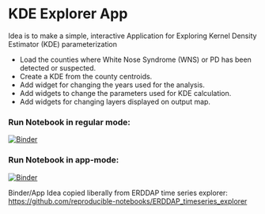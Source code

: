 # KDE Explorer App


Idea is to make a simple, interactive Application for Exploring Kernel Density Estimator (KDE) parameterization

- Load the counties where White Nose Syndrome (WNS) or PD has been detected or suspected.
- Create a KDE from the county centroids.
- Add widget for changing the years used for the analysis.
- Add widgets to change the parameters used for KDE calculation.
- Add widgets for changing layers displayed on output map.


### Run Notebook in regular mode:
[![Binder](http://mybinder.org/badge.svg)](https://mybinder.org/v2/gh/talbertc-usgs/KDEExplorerApp/master?filepath=KDEExplorersApp.ipynb)

### Run Notebook in app-mode:
[![Binder](http://mybinder.org/badge.svg)](https://mybinder.org/v2/gh/talbertc-usgs/KDEExplorerApp/app-mode?urlpath=%2Fapps%2fKDEExplorersApp.ipynb)


Binder/App Idea copied liberally from ERDDAP time series explorer: https://github.com/reproducible-notebooks/ERDDAP_timeseries_explorer